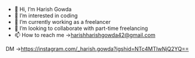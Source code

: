 - 👋 Hi, I’m Harish Gowda 
- 👀 I’m interested in coding 
- 🌱 I’m currently working as a freelancer 
- 💞️ I’m looking to collaborate with part-time freelancing 
- 📫 How to reach me 
->harishharishgowda42@gmail.com

DM ->https://instagram.com/_harish.gowda?igshid=NTc4MTIwNjQ2YQ==
<!---
harishgowda28/harishgowda28 is a ✨ special ✨ repository because its `README.md` (this file) appears on your GitHub profile.
You can click the Preview link to take a look at your changes.
--->
